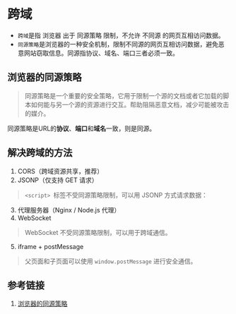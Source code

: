 # 跨域

- `跨域`是指 浏览器 出于 同源策略 限制，不允许 不同源 的网页互相访问数据。
- `同源策略`是浏览器的一种安全机制，限制不同源的网页互相访问数据，避免恶意网站窃取信息。同源指协议、域名、端口三者必须一致。
## 浏览器的同源策略
> 同源策略是一个重要的安全策略，它用于限制一个源的文档或者它加载的脚本如何能与另一个源的资源进行交互。帮助阻隔恶意文档，减少可能被攻击的媒介。

同源策略是URL的**协议**、**端口**和**域名**一致，则是同源。


## 解决跨域的方法
1. CORS（跨域资源共享，推荐）
2. JSONP（仅支持 GET 请求）
> `<script> `标签不受同源策略限制，可以用 JSONP 方式请求数据：
3. 代理服务器（Nginx / Node.js 代理）
4. WebSocket
> WebSocket 不受同源策略限制，可以用于跨域通信。
5. iframe + postMessage
> 父页面和子页面可以使用 `window.postMessage` 进行安全通信。



## 参考链接
1. [浏览器的同源策略](https://developer.mozilla.org/zh-CN/docs/Web/Security/Same-origin_policy)